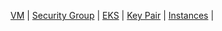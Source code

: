 [VM](https://github.com/abiForSofteam/aws/blob/main/instances) | [Security Group](https://github.com/abiForSofteam/aws/blob/main/security-groups.md) | [EKS](https://github.com/abiForSofteam/aws/blob/main/eks) | [Key Pair](https://github.com/abiForSofteam/aws/blob/main/keypair.md) | [Instances](https://github.com/abiForSofteam/aws/blob/main/instances.md) | 


